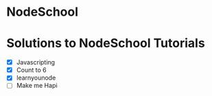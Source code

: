 # NodeSchool
# Solutions to NodeSchool Tutorials
- [x] Javascripting
- [x] Count to 6
- [x] learnyounode
- [ ] Make me Hapi
